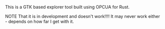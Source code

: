 This is a GTK based explorer tool built using OPCUA for Rust.

NOTE That it is in development and doesn't work!!!! It may never work either - depends on how far I get with it.